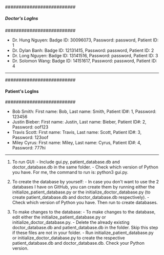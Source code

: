    ##########################
   ##### Doctor's LogIns ####
   ##########################

- Dr. Hung Nguyen: Badge ID: 30096073, Password: password, Patient ID: 1
- Dr. Dylan Banh: Badge ID: 12131415, Password: password, Patient ID: 2
- Dr. Long Nguyen: Badge ID: 13141516, Password: password, Patient ID: 3
- Dr. Solomon Wang: Badge ID: 14151617, Password: password, Patient ID: 4

---------------------------------------------------------------------------------------------------------

   ##########################
   #### Patient's LogIns ####
   ##########################
	
- Bob Smith: First name: Bob, Last name: Smith, Patient ID#: 1, Password: 123456
- Justin Bieber: First name: Justin, Last name: Bieber, Patient ID#: 2, Password: oof123 
- Travis Scott: First name: Travis, Last name: Scott, Patient ID#: 3, Password: 123oof
- Miley Cyrus: First name: Miley, Last name: Cyrus, Patient ID#: 4, Password: 777hi

---------------------------------------------------------------------------------------------------------
	
1. To run GUI:
		- Include gui.py, patient_database.db and doctor_database.db in the same folder.
		- Check which version of Python you have. For me, the command to run is: python3 gui.py.
	
2. To create the database by yourself:
	    - In case you don't want to use the 2 databases I have on GitHub, you can create them by
		  running either the initialize_patient_database.py or the initialize_doctor_database.py
		  (to create patient_database.db and doctor_database.db respectively).
		- Check which version of Python you have. Then run to create databases.
	
3. To make changes to the database:
		- To make changes to the database, edit either the initialize_patient_database.py or 
		  initialize_doctor_database.py.
		- Delete the already existing doctor_database.db and patient_database.db in the folder.
		  Skip this step if these files are not in your folder.
		- Run initialize_patient_database.py or initialize_doctor_database.py to create the 
		  respective patient_database.db and doctor_database.db. Check your Python version.

